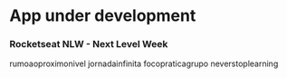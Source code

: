 # App under development

### Rocketseat NLW - Next Level Week

rumoaoproximonivel
jornadainfinita
focopraticagrupo
neverstoplearning